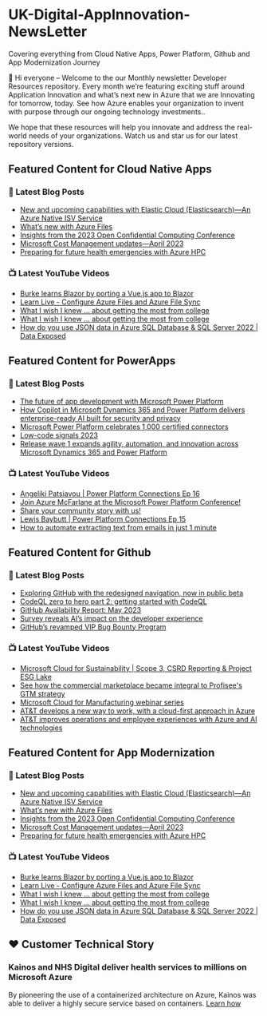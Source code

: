 # UK-Digital-AppInnovation-NewsLetter

Covering everything from Cloud Native Apps, Power Platform, Github and App Modernization Journey

👋 Hi everyone – Welcome to the our Monthly newsletter Developer Resources repository. Every month we’re featuring exciting stuff around Application Innovation and what’s next new in Azure that we are Innovating for tomorrow, today. See how Azure enables your organization to invent with purpose through our ongoing technology investments..


We hope that these resources will help you innovate and address the real-world needs of your organizations. Watch us and star us for our latest repository versions.

## Featured Content for Cloud Native Apps


### 📝 Latest Blog Posts

    
<!-- BLOGCNA:START -->
- [New and upcoming capabilities with Elastic Cloud (Elasticsearch)—An Azure Native ISV Service](https://azure.microsoft.com/blog/new-and-upcoming-capabilities-with-elastic-cloud-elasticsearch-an-azure-native-isv-service/)
- [What’s new with Azure Files](https://azure.microsoft.com/blog/what-s-new-with-azure-files/)
- [Insights from the 2023 Open Confidential Computing Conference](https://azure.microsoft.com/blog/insights-from-the-2023-open-confidential-computing-conference/)
- [Microsoft Cost Management updates—April 2023](https://azure.microsoft.com/blog/microsoft-cost-management-updates-april-2023/)
- [Preparing for future health emergencies with Azure HPC ](https://azure.microsoft.com/blog/preparing-for-future-health-emergencies-with-azure-hpc/)
<!-- BLOGCNA:END -->

### 📺 Latest YouTube Videos

 
<!-- YOUTUBECNA:START -->
- [Burke learns Blazor by porting a Vue.js app to Blazor](https://www.youtube.com/watch?v=_2hAePTKBc4)
- [Learn Live - Configure Azure Files and Azure File Sync](https://www.youtube.com/watch?v=qGFLwU4Osyw)
- [What I wish I knew ... about getting the most from college](https://www.youtube.com/watch?v=mnVYiQ5bqIA)
- [What I wish I knew ... about getting the most from college](https://www.youtube.com/watch?v=b7-8Z1ACLBU)
- [How do you use JSON data in Azure SQL Database &amp; SQL Server 2022 | Data Exposed](https://www.youtube.com/watch?v=1rszrwvnjYE)
<!-- YOUTUBECNA:END -->

##  Featured Content for PowerApps
### 📝 Latest Blog Posts
<!-- BLOGPOWER:START -->
- [The future of app development with Microsoft Power Platform](https://cloudblogs.microsoft.com/powerplatform/2023/05/23/the-future-of-app-development-with-microsoft-power-platform/)
- [How Copilot in Microsoft Dynamics 365 and Power Platform delivers enterprise-ready AI built for security and privacy](https://cloudblogs.microsoft.com/dynamics365/bdm/2023/05/12/how-copilot-in-microsoft-dynamics-365-and-power-platform-delivers-enterprise-ready-ai-built-for-security-and-privacy/)
- [Microsoft Power Platform celebrates 1,000 certified connectors](https://cloudblogs.microsoft.com/powerplatform/2023/05/11/microsoft-power-platform-celebrates-1000-certified-connectors/)
- [Low-code signals 2023](https://cloudblogs.microsoft.com/powerplatform/2023/04/13/low-code-signals-2023/)
- [Release wave 1 expands agility, automation, and innovation across Microsoft Dynamics 365 and Power Platform](https://cloudblogs.microsoft.com/dynamics365/bdm/2023/04/04/release-wave-1-expands-agility-automation-and-innovation-across-microsoft-dynamics-365-and-power-platform/)
<!-- BLOGPOWER:END -->
 ### 📺 Latest YouTube Videos
    
<!-- YOUTUBEPOWER:START -->
- [Angeliki Patsiavou | Power Platform Connections Ep 16](https://www.youtube.com/watch?v=XZLOECXotPE)
- [Join Azure McFarlane at the Microsoft Power Platform Conference!](https://www.youtube.com/watch?v=yJQFS26ttyA)
- [Share your community story with us!](https://www.youtube.com/watch?v=PsdcJar1B7A)
- [Lewis Baybutt | Power Platform Connections Ep 15](https://www.youtube.com/watch?v=BOwTYzfxZvo)
- [How to automate extracting text from emails in just 1 minute](https://www.youtube.com/watch?v=UchRykL7me8)
<!-- YOUTUBEPOWER:END -->

##  Featured Content for Github
### 📝 Latest Blog Posts
<!-- BLOGGITHUB:START -->
- [Exploring GitHub with the redesigned navigation, now in public beta](https://github.blog/2023-06-15-exploring-github-with-the-redesigned-navigation-now-in-public-beta/)
- [CodeQL zero to hero part 2: getting started with CodeQL](https://github.blog/2023-06-15-codeql-zero-to-hero-part-2-getting-started-with-codeql/)
- [GitHub Availability Report: May 2023](https://github.blog/2023-06-14-github-availability-report-may-2023/)
- [Survey reveals AI’s impact on the developer experience](https://github.blog/2023-06-13-survey-reveals-ais-impact-on-the-developer-experience/)
- [GitHub’s revamped VIP Bug Bounty Program](https://github.blog/2023-06-12-githubs-revamped-vip-bug-bounty-program/)
<!-- BLOGGITHUB:END -->
### 📺 Latest YouTube Videos
<!-- YOUTUBEGITHUB:START -->
- [Microsoft Cloud for Sustainability | Scope 3, CSRD Reporting &amp; Project ESG Lake](https://www.youtube.com/watch?v=4yzDGOsKvss)
- [See how the commercial marketplace became integral to Profisee&#39;s GTM strategy](https://www.youtube.com/watch?v=s4S4ynKuq-Q)
- [Microsoft Cloud for Manufacturing webinar series](https://www.youtube.com/watch?v=U2ABWEOLGg0)
- [AT&amp;T develops a new way to work, with a cloud-first approach in Azure](https://www.youtube.com/watch?v=JcvBw3Ht3nM)
- [AT&amp;T improves operations and employee experiences with Azure and AI technologies](https://www.youtube.com/watch?v=8JXGDbWbeQ4)
<!-- YOUTUBEGITHUB:END -->
##  Featured Content for App Modernization
### 📝 Latest Blog Posts
<!-- BLOGAPPMOD:START -->
- [New and upcoming capabilities with Elastic Cloud (Elasticsearch)—An Azure Native ISV Service](https://azure.microsoft.com/blog/new-and-upcoming-capabilities-with-elastic-cloud-elasticsearch-an-azure-native-isv-service/)
- [What’s new with Azure Files](https://azure.microsoft.com/blog/what-s-new-with-azure-files/)
- [Insights from the 2023 Open Confidential Computing Conference](https://azure.microsoft.com/blog/insights-from-the-2023-open-confidential-computing-conference/)
- [Microsoft Cost Management updates—April 2023](https://azure.microsoft.com/blog/microsoft-cost-management-updates-april-2023/)
- [Preparing for future health emergencies with Azure HPC ](https://azure.microsoft.com/blog/preparing-for-future-health-emergencies-with-azure-hpc/)
<!-- BLOGAPPMOD:END -->
### 📺 Latest YouTube Videos
<!-- YOUTUBEAPPMOD:START -->
- [Burke learns Blazor by porting a Vue.js app to Blazor](https://www.youtube.com/watch?v=_2hAePTKBc4)
- [Learn Live - Configure Azure Files and Azure File Sync](https://www.youtube.com/watch?v=qGFLwU4Osyw)
- [What I wish I knew ... about getting the most from college](https://www.youtube.com/watch?v=mnVYiQ5bqIA)
- [What I wish I knew ... about getting the most from college](https://www.youtube.com/watch?v=b7-8Z1ACLBU)
- [How do you use JSON data in Azure SQL Database &amp; SQL Server 2022 | Data Exposed](https://www.youtube.com/watch?v=1rszrwvnjYE)
<!-- YOUTUBEAPPMOD:END -->


## ♥️ Customer Technical Story 

### Kainos and NHS Digital deliver health services to millions on Microsoft Azure

By pioneering the use of a containerized architecture on Azure, Kainos was able to deliver a highly secure service based on containers. [Learn how](https://customers.microsoft.com/en-us/story/1368348549535774520-kainos-and-nhs-digital-deliver-health-services-to-millions-on-microsoft-azure)

